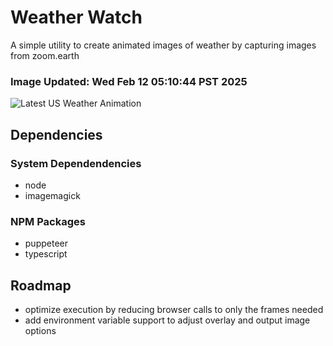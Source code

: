 # Weather Watch

A simple utility to create animated images of weather by capturing images from zoom.earth

### Image Updated: Wed Feb 12 05:10:44 PST 2025

![Latest US Weather Animation](animations/2025-02-12.webp)

## Dependencies
### System Dependendencies
* node
* imagemagick
### NPM Packages
* puppeteer
* typescript

## Roadmap
* optimize execution by reducing browser calls to only the frames needed
* add environment variable support to adjust overlay and output image options
